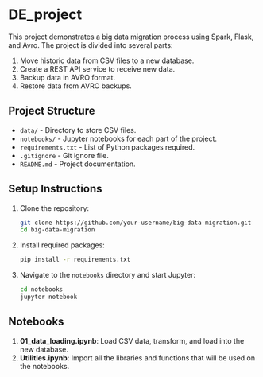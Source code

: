 # DE_project

This project demonstrates a big data migration process using Spark, Flask, and Avro. The project is divided into several parts:

1. Move historic data from CSV files to a new database.
2. Create a REST API service to receive new data.
3. Backup data in AVRO format.
4. Restore data from AVRO backups.

## Project Structure

- `data/` - Directory to store CSV files.
- `notebooks/` - Jupyter notebooks for each part of the project.
- `requirements.txt` - List of Python packages required.
- `.gitignore` - Git ignore file.
- `README.md` - Project documentation.

## Setup Instructions

1. Clone the repository:
    ```bash
    git clone https://github.com/your-username/big-data-migration.git
    cd big-data-migration
    ```

2. Install required packages:
    ```bash
    pip install -r requirements.txt
    ```

3. Navigate to the `notebooks` directory and start Jupyter:
    ```bash
    cd notebooks
    jupyter notebook
    ```

## Notebooks

1. **01_data_loading.ipynb**: Load CSV data, transform, and load into the new database.
2. **Utilities.ipynb**: Import all the libraries and functions that will be used on the notebooks.


